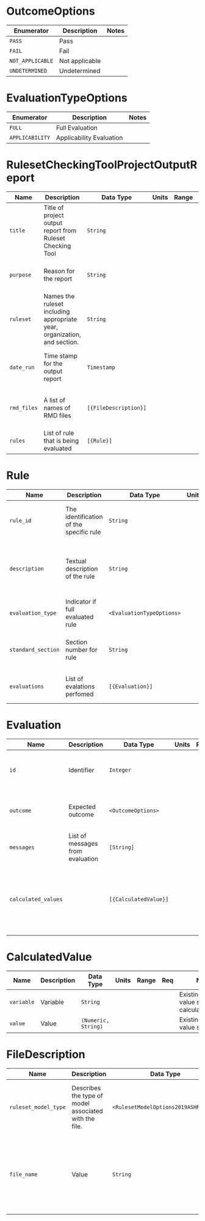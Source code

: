 # OutcomeOptions
|    Enumerator    |  Description   | Notes |
|------------------|----------------|-------|
| `PASS`           | Pass           |       |
| `FAIL`           | Fail           |       |
| `NOT_APPLICABLE` | Not applicable |       |
| `UNDETERMINED`   | Undetermined   |       |

# EvaluationTypeOptions
|   Enumerator    |       Description        | Notes |
|-----------------|--------------------------|-------|
| `FULL`          | Full Evaluation          |       |
| `APPLICABILITY` | Applicability Evaluation |       |

# RulesetCheckingToolProjectOutputReport
|    Name     |                               Description                                |       Data Type       | Units | Range | Req |                                         Notes                                          |
|-------------|--------------------------------------------------------------------------|-----------------------|-------|-------|-----|----------------------------------------------------------------------------------------|
| `title`     | Title of project output report from Ruleset Checking Tool                | `String`              |       |       |     | Existing template value shows- ASHRAE STD 229P RULESET CHECKING TOOL                   |
| `purpose`   | Reason for the report                                                    | `String`              |       |       |     | Existing template value shows- Project Testing Report                                  |
| `ruleset`   | Names the ruleset including appropriate year, organization, and section. | `String`              |       |       |     | Existing template value shows- ASHRAE 90.1-2019 Performance Rating Method (Appendix G) |
| `date_run`  | Time stamp for the output report                                         | `Timestamp`           |       |       |     | Existing template value shows- 2022-02-01T18:25:43-05:00                               |
| `rmd_files` | A list of names of RMD files                                             | `[{FileDescription}]` |       |       |     | Existing template value shows- user_rmr.json, baseline_rmr.json, proposed_rmr.json     |
| `rules`     | List of rule that is being evaluated                                     | `[{Rule}]`            |       |       |     |                                                                                        |

# Rule
|        Name        |               Description               |         Data Type         | Units | Range | Req |                          Notes                          |
|--------------------|-----------------------------------------|---------------------------|-------|-------|-----|---------------------------------------------------------|
| `rule_id`          | The identification of the specific rule | `String`                  |       |       |     | Existing template value shows- 1-1                      |
| `description`      | Textual description of the rule         | `String`                  |       |       |     | Existing template value shows- Description of rule 1-1. |
| `evaluation_type`  | Indicator if full evaluated rule        | `<EvaluationTypeOptions>` |       |       |     |                                                         |
| `standard_section` | Section number for rule                 | `String`                  |       |       |     | Existing template value shows- G3.1.2.2                 |
| `evaluations`      | List of evalations perfomed             | `[{Evaluation}]`          |       |       |     | Existing template value shows-                          |

# Evaluation
|        Name         |           Description            |       Data Type       | Units | Range | Req |                           Notes                           |
|---------------------|----------------------------------|-----------------------|-------|-------|-----|-----------------------------------------------------------|
| `id`                | Identifier                       | `Integer`             |       |       |     | Existing template value shows- 1                          |
| `outcome`           | Expected outcome                 | `<OutcomeOptions>`    |       |       |     | Existing template value shows- PASS                       |
| `messages`          | List of messages from evaluation | `[String]`            |       |       |     |                                                           |
| `calculated_values` |                                  | `[{CalculatedValue}]` |       |       |     | Not same as template since template shows key-value pairs |

# CalculatedValue
|    Name    | Description |      Data Type      | Units | Range | Req |                      Notes                       |
|------------|-------------|---------------------|-------|-------|-----|--------------------------------------------------|
| `variable` | Variable    | `String`            |       |       |     | Existing template value shows- calculated_value1 |
| `value`    | Value       | `(Numeric, String)` |       |       |     | Existing template value shows- 1.0               |

# FileDescription
|         Name         |                      Description                      |              Data Type               | Units | Range | Req |                                                                              Notes                                                                              |
|----------------------|-------------------------------------------------------|--------------------------------------|-------|-------|-----|-----------------------------------------------------------------------------------------------------------------------------------------------------------------|
| `ruleset_model_type` | Describes the type of model associated with the file. | `<RulesetModelOptions2019ASHRAE901>` |       |       |     | For 90.1 Appendix G would be USER, PROPOSED, BASELINE_0, BASELINE_90, BASELINE_180, BASELINE_270                                                                |
| `file_name`          | Value                                                 | `String`                             |       |       |     | The name of the json file with file extension and may include the file path. Existing template value shows- user_rmr.json, baseline_rmr.json, proposed_rmr.json |

